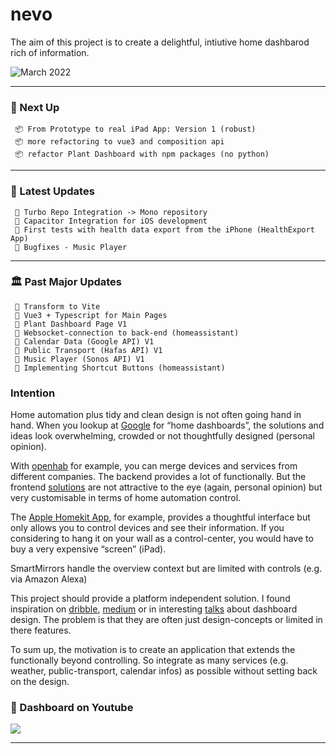 # nevo

The aim of this project is to create a delightful, intiutive home dashbarod rich of information.

![March 2022](https://user-images.githubusercontent.com/23355792/161422535-27648b90-c179-4d45-b839-f111c7f298ac.png)

---



### 🛫 Next Up

```
 📦 From Prototype to real iPad App: Version 1 (robust)
 📦 more refactoring to vue3 and composition api
 📦 refactor Plant Dashboard with npm packages (no python)
```
---
### 🛬 Latest Updates

```
 🎉 Turbo Repo Integration -> Mono repository
 🎉 Capacitor Integration for iOS development
 🎉 First tests with health data export from the iPhone (HealthExport App)
 🎉 Bugfixes - Music Player
```
---
### 🏛 Past Major Updates

```
 🎉 Transform to Vite
 🎉 Vue3 + Typescript for Main Pages
 🎉 Plant Dashboard Page V1
 🎉 Websocket-connection to back-end (homeassistant)
 🎉 Calendar Data (Google API) V1
 🎉 Public Transport (Hafas API) V1
 🎉 Music Player (Sonos API) V1
 🎉 Implementing Shortcut Buttons (homeassistant)
```

### Intention

Home automation plus tidy and clean design is not often going hand in hand. When you lookup at [Google](https://www.google.com/search?q=home+dashboard&source=lnms&tbm=isch&sa=X&ved=2ahUKEwjf4JDPxrrpAhUHyaQKHaLNCPAQ_AUoAXoECAwQAw&biw=1309&bih=717) for “home dashboards”, the solutions and ideas look overwhelming, crowded or not thoughtfully designed (personal opinion).

With [openhab](https://www.openhab.org/) for example, you can merge devices and services from different companies. The backend provides a lot of functionally. But the frontend [solutions](https://www.openhab.org/docs/configuration/habpanel.html) are not attractive to the eye (again, personal opinion) but very customisable in terms of home automation control.

The [Apple Homekit App](https://support.apple.com/library/content/dam/edam/applecare/images/de_DE/macos/macos-mojave-ios12-macbook-iphone-x-home-app-notifications-hero-crop.jpg), for example, provides a thoughtful interface but only allows you to control devices and see their information. If you considering to hang it on your wall as a control-center, you would have to buy a very expensive “screen” (iPad).

SmartMirrors handle the overview context but are limited with controls (e.g. via Amazon Alexa)

This project should provide a platform independent solution. I found inspiration on [dribble](https://dribbble.com/9raik/collections/2054777-HomeApp), [medium](https://onezero.medium.com/the-morning-paper-revisited-35b407822494) or in interesting [talks](https://www.youtube.com/watch?v=aZZCZpc0AcY) about dashboard design. The problem is that they are often just design-concepts or limited in there features.

To sum up, the motivation is to create an application that extends the functionally beyond controlling. So integrate as many services (e.g. weather, public-transport, calendar infos) as possible without setting back on the design.

### 🎥 Dashboard on Youtube

<p align="left">
 <a href="https://www.youtube.com/watch?v=Tr8btqHs8_k"> <img src="https://img.youtube.com/vi/Tr8btqHs8_k/0.jpg" /></a>
</p>

---

